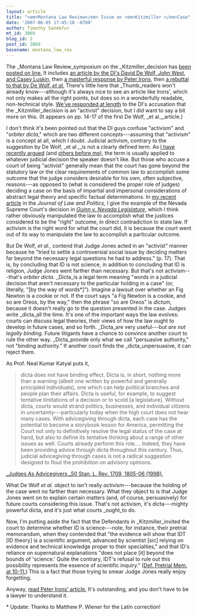 ```yaml
---
layout: article
title: "<em>Montana Law Review</em> Issue on <em>Kitzmiller </em>Case"
date: '2007-06-05 17:45:18 -0700'
author: Timothy Sandefur
mt_id: 3069
blog_id: 2
post_id: 3069
basename: montana_law_rev
---
```

The _Montana Law Review_symposium on the _Kitzmiller_decision has [been posted on line.](http://www.umt.edu/mlr/Current%20Issue.htm) It includes [an article by the DI's David De Wolf, John West, and Casey Luskin,](http://www.umt.edu/mlr/Discovery%20Institute%20Article.pdf) then [a masterful response by Peter Irons](http://www.umt.edu/mlr/Irons%20Response.pdf), then [a rebuttal to that by De Wolf, _et al._](http://www.umt.edu/mlr/DI%20Rebuttal.pdf) There's little here that _Thumb_readers won't already know---although it's always nice to see an article like Irons', which not only makes all the right points, but does so in a wonderfully readable, non-technical style. [We've responded at length](/archives/2005/12/why-kitzmiller.html) to the DI's accusation that the _Kitzmiller_decision is an "activist" decision, but I did want to say a bit more on this. (It appears on pp. 14-17 of the first De Wolf, _et al.,_article.) 

I don't think it's been pointed out that the DI guys confuse "activism" and "_orbiter dicta_," which are two different concepts---assuming that "activism" is a concept at all, which I doubt. Judicial activism, contrary to the suggestion by De Wolf, _et al.,_is not a clearly defined term. As [I have recently argued](http://www.student.virginia.edu/~jalopy/PDFs/23-1/23-1sandefur.pdf) (and [others before me](http://www.amazon.com/Myth-Judicial-Activism-Supreme-Decisions/dp/0300114680/ref=pd_bbs_sr_3/102-9662915-8438568?ie=UTF8&amp;s=books&amp;qid=1181083913&amp;sr=8-3)), the term is usually applied to whatever judicial decision the speaker doesn't like. But those who accuse a court of being "activist" generally mean that the court has gone beyond the statutory law or the clear requirements of common law to accomplish some outcome that the judge considers desirable for his own, often subjective, reasons---as opposed to (what is considered the proper role of judges) deciding a case on the basis of impartial and impersonal considerations of abstract legal theory and specific factual determinations. In [my recent article](http://www.student.virginia.edu/~jalopy/PDFs/23-1/23-1sandefur.pdf) in the _Journal of Law and Politics,_ I give the example of the Nevada Supreme Court's decision in _[Guinn v. Nevada Legislature,](http://www.nsba.org/site/doc_cosa.asp?TRACKID=&amp;CID=164&amp;DID=31711)_ which I think rather obviously manipulated the law to accomplish what the justices considered to be the "right" outcome, in direct contradiction to state law. If activism is the right word for what the court did, it is because the court went out of its way to manipulate the law to accomplish a particular outcome.

But De Wolf, _et al.,_ contend that Judge Jones acted in an "activist" manner because he "tried to settle a controversial social issue by deciding matters far beyond the necessary legal questions he had to address." (p. 17). That is, by concluding that ID is not science, in addition to concluding that ID is religion, Judge Jones went farther than necessary. But that's not activism---that's _orbiter dicta_. _Dicta_is a legal term meaning "words in a judicial decision that aren't necessary to the particular holding in a case" (or, literally, "\[by the way of words\*\]"). Imagine a lawsuit over whether an Fig Newton is a cookie or not. If the court says "a Fig Newton is a cookie, and so are Oreos, by the way," then the phrase "so are Oreos" is _dictum_, because it doesn't really go to the question presented in the case. Judges write _dicta_all the time. It's one of the important ways the law evolves: courts can discuss legal theories, their views of how the law ought to develop in future cases, and so forth. _Dicta_are very useful---but _are not legally binding._ Future litigants have a chance to convince another court to rule the other way. _Dicta_provide only what we call "persuasive authority," not "binding authority." If another court finds the _dicta_unpersuasive, it can reject them.

As Prof. Neal Kumar Katyal puts it, 

> dicta does not have binding effect. Dicta is, in short, nothing more than a warning (albeit one written by powerful and generally principled individuals), one which can help political branches and people plan their affairs. Dicta is useful, for example, to suggest tentative limitations of a decision or to scold \[a legislature\]. Without dicta, courts would strand politics, businesses, and individual citizens in uncertainty---particularly today when the high court does not hear many cases. With advicegiving through dicta, each case has the potential to become a storybook lesson for America, permitting the Court not only to definitively resolve the legal status of the case at hand, but also to define its tentative thinking about a range of other issues as well. Courts already perform this role.... Indeed, they have been providing advice through dicta throughout this century. Thus, judicial advicegiving through cases is not a radical suggestion designed to flout the prohibition on advisory opinions.

[_Judges As Advicegivers,_50 Stan. L. Rev. 1709, 1805-06 (1998).](http://papers.ssrn.com/sol3/papers.cfm?abstract_id=47679) 

What De Wolf _et al._ object to isn't really _activism_---because the holding of the case went no farther than necessary. What they object to is that Judge Jones went on to explain certain matters (and, of course, persuasively) for future courts considering this issue. That's not activism, it's dicta---mighty powerful dicta, and it's just what courts _ought_to do.

Now, I'm putting aside the fact that the Defendants in _Kitzmiller_invited the court to determine whether ID is science---note, for instance, their pretrial memorandum, when they contended that "the evidence will show that IDT \[ID theory\] is a scientific argument, advanced by scientist \[sic\] relying on evidence and technical knowledge proper to their specialties," and that ID's reliance on supernatural explanations "does not place \[it\] beyond the bounds of 'science.' Quite the contrary, IDT's refusal to rule out this possibility represents the essence of scientific inquiry." ([Def. Pretrial Mem. at 10-11.](http://www2.ncseweb.org/kvd/all_legal/2005-09-02_Ds_pre-trial_memo.pdf )) This is a fact that those trying to smear Judge Jones really enjoy forgetting.

Anyway, [read Peter Irons' article.](http://www.umt.edu/mlr/Irons%20Response.pdf) It's outstanding, and you don't have to be a lawyer to understand it.

\* Update: Thanks to Matthew P. Wiener for the Latin correction!
